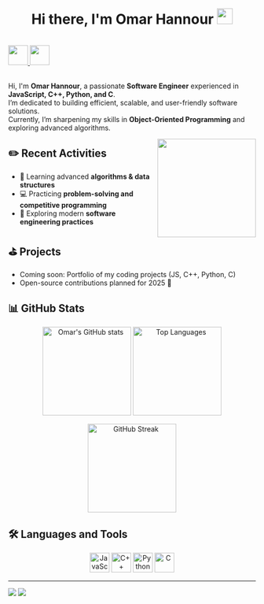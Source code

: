 <h1 align="center">Hi there, I'm Omar Hannour <img
src="https://github.com/blackcater/blackcater/raw/main/images/Hi.gif" height="32" /></h1>

<br />

<a href="mailto:omarhannour@example.com">
  <img src="https://github.com/blackcater/blackcater/raw/main/images/social-gmail.svg" height="40" />
</a>
<a href="https://github.com/OmarHannour" target="_blank">
  <img src="https://github.com/blackcater/blackcater/raw/main/images/social-blog.svg" height="40" />
</a>

<br />
<br />

Hi, I'm **Omar Hannour**, a passionate **Software Engineer** experienced in **JavaScript, C++, Python, and C**.  
I’m dedicated to building efficient, scalable, and user-friendly software solutions.  
Currently, I’m sharpening my skills in **Object-Oriented Programming** and exploring advanced algorithms.

<a href="#"><img align="right" src="https://github.com/blackcater/blackcater/raw/main/images/banner.gif" width="200" height="200" /></a>

## ✏️ Recent Activities

- 🚀 Learning advanced **algorithms & data structures**  
- 💻 Practicing **problem-solving and competitive programming**  
- 📘 Exploring modern **software engineering practices**

## ⛳️ Projects

- Coming soon: Portfolio of my coding projects (JS, C++, Python, C)  
- Open-source contributions planned for 2025 🚀

## 📊 GitHub Stats

<p align="center">
  <img src="https://github-readme-stats.vercel.app/api?username=OmarHannour&show_icons=true&theme=radical" alt="Omar's GitHub stats" height="180"/>
  <img src="https://github-readme-stats.vercel.app/api/top-langs/?username=OmarHannour&layout=compact&theme=radical" alt="Top Languages" height="180"/>
</p>

<p align="center">
  <img src="https://github-readme-streak-stats.herokuapp.com/?user=OmarHannour&theme=radical" alt="GitHub Streak" height="180"/>
</p>

## 🛠️ Languages and Tools

<p align="center">
  <img src="https://cdn.jsdelivr.net/gh/devicons/devicon/icons/javascript/javascript-original.svg" height="40" alt="JavaScript" />
  <img src="https://cdn.jsdelivr.net/gh/devicons/devicon/icons/cplusplus/cplusplus-original.svg" height="40" alt="C++" />
  <img src="https://cdn.jsdelivr.net/gh/devicons/devicon/icons/python/python-original.svg" height="40" alt="Python" />
  <img src="https://cdn.jsdelivr.net/gh/devicons/devicon/icons/c/c-original.svg" height="40" alt="C" />
</p>

---

<a href="https://github.com/OmarHannour" alt="https://github.com/OmarHannour"><img src="https://img.shields.io/static/v1?style=for-the-badge&label=CREATED%20BY&message=Omar%20Hannour&color=000000"></a>
<a href="https://github.com/OmarHannour/OmarHannour/blob/main/LICENSE" alt="LICENSE"><img src="https://img.shields.io/static/v1?style=for-the-badge&label=LICENSE&message=MIT&color=000000"></a>
